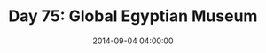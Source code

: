 ---
permalink: /jekyll/update/2014/09/04/day75
redirect_to: http://arounddh.elotroalex.com/jekyll/update/2014/09/04/day75
layout: base_redirect
title:  "Day 75: Global Egyptian Museum"
date:   2014-09-04 04:00:00
categories: jekyll update
---